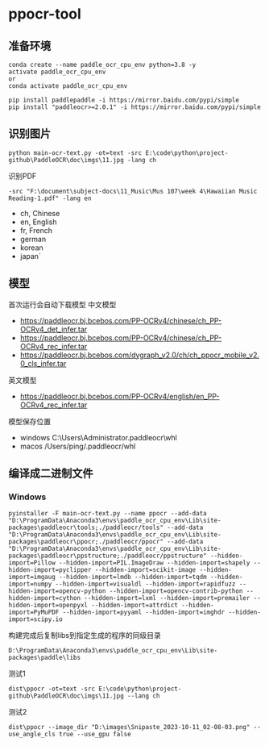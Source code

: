# ppocr-tool
## 准备环境
```
conda create --name paddle_ocr_cpu_env python=3.8 -y
activate paddle_ocr_cpu_env 
or
conda activate paddle_ocr_cpu_env 
```
```
pip install paddlepaddle -i https://mirror.baidu.com/pypi/simple
pip install "paddleocr>=2.0.1" -i https://mirror.baidu.com/pypi/simple
```
## 识别图片
```
python main-ocr-text.py -ot=text -src E:\code\python\project-github\PaddleOCR\doc\imgs\11.jpg -lang ch
```

识别PDF

```
-src "F:\document\subject-docs\11_Music\Mus 107\week 4\Hawaiian Music Reading-1.pdf" -lang en
```

- ch, Chinese
- en, English
- fr, French
- german
- korean
- japan`

## 模型 
首次运行会自动下载模型
中文模型
- https://paddleocr.bj.bcebos.com/PP-OCRv4/chinese/ch_PP-OCRv4_det_infer.tar
- https://paddleocr.bj.bcebos.com/PP-OCRv4/chinese/ch_PP-OCRv4_rec_infer.tar
- https://paddleocr.bj.bcebos.com/dygraph_v2.0/ch/ch_ppocr_mobile_v2.0_cls_infer.tar


英文模型
- https://paddleocr.bj.bcebos.com/PP-OCRv4/english/en_PP-OCRv4_rec_infer.tar

模型保存位置
- windows C:\Users\Administrator\.paddleocr\whl
- macos /Users/ping/.paddleocr/whl

## 编译成二进制文件
### Windows
``` 
pyinstaller -F main-ocr-text.py --name ppocr --add-data "D:\ProgramData\Anaconda3\envs\paddle_ocr_cpu_env\Lib\site-packages\paddleocr\tools;./paddleocr/tools" --add-data "D:\ProgramData\Anaconda3\envs\paddle_ocr_cpu_env\Lib\site-packages\paddleocr\ppocr;./paddleocr/ppocr" --add-data "D:\ProgramData\Anaconda3\envs\paddle_ocr_cpu_env\Lib\site-packages\paddleocr\ppstructure;./paddleocr/ppstructure" --hidden-import=Pillow --hidden-import=PIL.ImageDraw --hidden-import=shapely --hidden-import=pyclipper --hidden-import=scikit-image --hidden-import=imgaug --hidden-import=lmdb --hidden-import=tqdm --hidden-import=numpy --hidden-import=visualdl --hidden-import=rapidfuzz --hidden-import=opencv-python --hidden-import=opencv-contrib-python --hidden-import=cython --hidden-import=lxml --hidden-import=premailer --hidden-import=openpyxl --hidden-import=attrdict --hidden-import=PyMuPDF --hidden-import=pyyaml --hidden-import=imghdr --hidden-import=scipy.io
```
构建完成后复制libs到指定生成的程序的同级目录
```
D:\ProgramData\Anaconda3\envs\paddle_ocr_cpu_env\Lib\site-packages\paddle\libs
```
测试1
```
dist\ppocr -ot=text -src E:\code\python\project-github\PaddleOCR\doc\imgs\11.jpg --lang ch
```
测试2
```
dist\ppocr --image_dir "D:\images\Snipaste_2023-10-11_02-08-03.png" --use_angle_cls true --use_gpu false
```